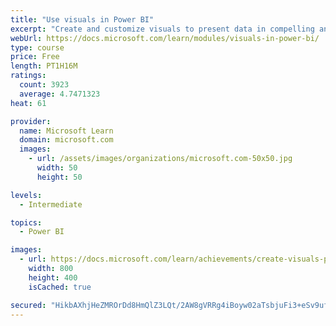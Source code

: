 ```yaml
---
title: "Use visuals in Power BI"
excerpt: "Create and customize visuals to present data in compelling and insightful ways."
webUrl: https://docs.microsoft.com/learn/modules/visuals-in-power-bi/
type: course
price: Free
length: PT1H16M
ratings:
  count: 3923
  average: 4.7471323
heat: 61

provider:
  name: Microsoft Learn
  domain: microsoft.com
  images:
    - url: /assets/images/organizations/microsoft.com-50x50.jpg
      width: 50
      height: 50

levels:
  - Intermediate

topics:
  - Power BI

images:
  - url: https://docs.microsoft.com/learn/achievements/create-visuals-power-bi-desktop-social.png
    width: 800
    height: 400
    isCached: true

secured: "HikbAXhjHeZMROrDd8HmQlZ3LQt/2AW8gVRRg4iBoyw02aTsbjuFi3+eSv9uf8+trphqmjdbkWEYIAAT6WsK4SfoXPphJLBT0XRs0SvkatRIm/WVqXYK0xkEexrnJ/7V2xIJgSsDycAUF4p4jBkKx5SbkhqaMVinGqMxlUy+qFUVVxSpXj2Yi2huOw8q8+lRPMU6fyfwnXSttpj1GEsX4swKfxBcODFDw930YjPmc7Zthv4Q6vqP5iihsxum7Ir1ws1czCjVmh3dHvTt7Ll5jxzoyX1kwrPntI5dW6S/p19wR4bax98lzgVrWXt7Rm9Rsv74cBlJ8fOi3fqipEb7lYB4cUmNOgpTaTzT+tQL0DUIKFtWfMGZCFpmUxGfAgJvGIUbWD8Hpyx+T4Ory37G9artRVkSvbiBWOMuUESz66k=;9ev8PLxC/Dq7O1U9iGWhKQ=="
---
```


